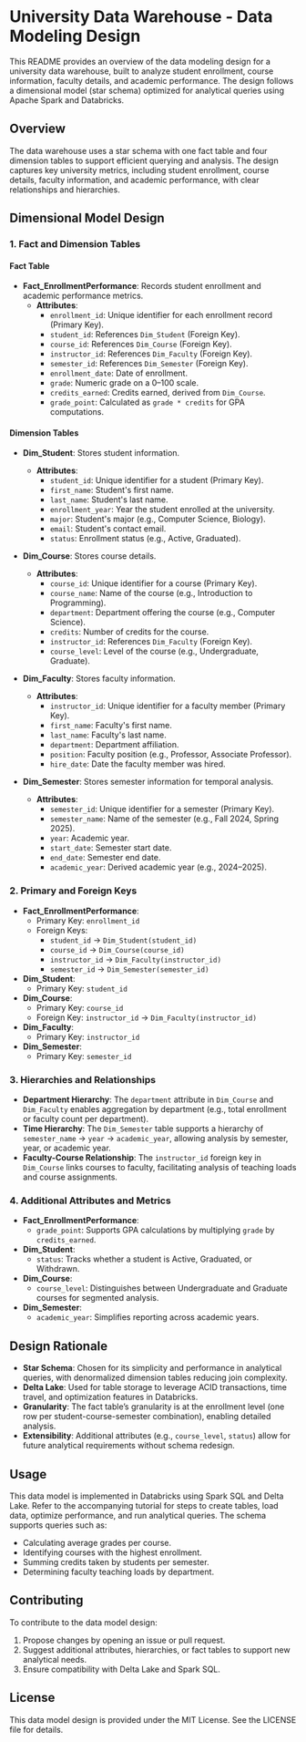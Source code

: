 # University Data Warehouse - Data Modeling Design

This README provides an overview of the data modeling design for a university data warehouse, built to analyze student enrollment, course information, faculty details, and academic performance. The design follows a dimensional model (star schema) optimized for analytical queries using Apache Spark and Databricks.

## Overview

The data warehouse uses a star schema with one fact table and four dimension tables to support efficient querying and analysis. The design captures key university metrics, including student enrollment, course details, faculty information, and academic performance, with clear relationships and hierarchies.

## Dimensional Model Design

### 1. Fact and Dimension Tables

#### Fact Table
- **Fact_EnrollmentPerformance**: Records student enrollment and academic performance metrics.
  - **Attributes**:
    - `enrollment_id`: Unique identifier for each enrollment record (Primary Key).
    - `student_id`: References `Dim_Student` (Foreign Key).
    - `course_id`: References `Dim_Course` (Foreign Key).
    - `instructor_id`: References `Dim_Faculty` (Foreign Key).
    - `semester_id`: References `Dim_Semester` (Foreign Key).
    - `enrollment_date`: Date of enrollment.
    - `grade`: Numeric grade on a 0–100 scale.
    - `credits_earned`: Credits earned, derived from `Dim_Course`.
    - `grade_point`: Calculated as `grade * credits` for GPA computations.

#### Dimension Tables
- **Dim_Student**: Stores student information.
  - **Attributes**:
    - `student_id`: Unique identifier for a student (Primary Key).
    - `first_name`: Student's first name.
    - `last_name`: Student's last name.
    - `enrollment_year`: Year the student enrolled at the university.
    - `major`: Student's major (e.g., Computer Science, Biology).
    - `email`: Student's contact email.
    - `status`: Enrollment status (e.g., Active, Graduated).

- **Dim_Course**: Stores course details.
  - **Attributes**:
    - `course_id`: Unique identifier for a course (Primary Key).
    - `course_name`: Name of the course (e.g., Introduction to Programming).
    - `department`: Department offering the course (e.g., Computer Science).
    - `credits`: Number of credits for the course.
    - `instructor_id`: References `Dim_Faculty` (Foreign Key).
    - `course_level`: Level of the course (e.g., Undergraduate, Graduate).

- **Dim_Faculty**: Stores faculty information.
  - **Attributes**:
    - `instructor_id`: Unique identifier for a faculty member (Primary Key).
    - `first_name`: Faculty's first name.
    - `last_name`: Faculty's last name.
    - `department`: Department affiliation.
    - `position`: Faculty position (e.g., Professor, Associate Professor).
    - `hire_date`: Date the faculty member was hired.

- **Dim_Semester**: Stores semester information for temporal analysis.
  - **Attributes**:
    - `semester_id`: Unique identifier for a semester (Primary Key).
    - `semester_name`: Name of the semester (e.g., Fall 2024, Spring 2025).
    - `year`: Academic year.
    - `start_date`: Semester start date.
    - `end_date`: Semester end date.
    - `academic_year`: Derived academic year (e.g., 2024–2025).

### 2. Primary and Foreign Keys
- **Fact_EnrollmentPerformance**:
  - Primary Key: `enrollment_id`
  - Foreign Keys:
    - `student_id` → `Dim_Student(student_id)`
    - `course_id` → `Dim_Course(course_id)`
    - `instructor_id` → `Dim_Faculty(instructor_id)`
    - `semester_id` → `Dim_Semester(semester_id)`
- **Dim_Student**:
  - Primary Key: `student_id`
- **Dim_Course**:
  - Primary Key: `course_id`
  - Foreign Key: `instructor_id` → `Dim_Faculty(instructor_id)`
- **Dim_Faculty**:
  - Primary Key: `instructor_id`
- **Dim_Semester**:
  - Primary Key: `semester_id`

### 3. Hierarchies and Relationships
- **Department Hierarchy**: The `department` attribute in `Dim_Course` and `Dim_Faculty` enables aggregation by department (e.g., total enrollment or faculty count per department).
- **Time Hierarchy**: The `Dim_Semester` table supports a hierarchy of `semester_name` → `year` → `academic_year`, allowing analysis by semester, year, or academic year.
- **Faculty-Course Relationship**: The `instructor_id` foreign key in `Dim_Course` links courses to faculty, facilitating analysis of teaching loads and course assignments.

### 4. Additional Attributes and Metrics
- **Fact_EnrollmentPerformance**:
  - `grade_point`: Supports GPA calculations by multiplying `grade` by `credits_earned`.
- **Dim_Student**:
  - `status`: Tracks whether a student is Active, Graduated, or Withdrawn.
- **Dim_Course**:
  - `course_level`: Distinguishes between Undergraduate and Graduate courses for segmented analysis.
- **Dim_Semester**:
  - `academic_year`: Simplifies reporting across academic years.

## Design Rationale
- **Star Schema**: Chosen for its simplicity and performance in analytical queries, with denormalized dimension tables reducing join complexity.
- **Delta Lake**: Used for table storage to leverage ACID transactions, time travel, and optimization features in Databricks.
- **Granularity**: The fact table’s granularity is at the enrollment level (one row per student-course-semester combination), enabling detailed analysis.
- **Extensibility**: Additional attributes (e.g., `course_level`, `status`) allow for future analytical requirements without schema redesign.

## Usage
This data model is implemented in Databricks using Spark SQL and Delta Lake. Refer to the accompanying tutorial for steps to create tables, load data, optimize performance, and run analytical queries. The schema supports queries such as:
- Calculating average grades per course.
- Identifying courses with the highest enrollment.
- Summing credits taken by students per semester.
- Determining faculty teaching loads by department.

## Contributing
To contribute to the data model design:
1. Propose changes by opening an issue or pull request.
2. Suggest additional attributes, hierarchies, or fact tables to support new analytical needs.
3. Ensure compatibility with Delta Lake and Spark SQL.

## License
This data model design is provided under the MIT License. See the LICENSE file for details.

